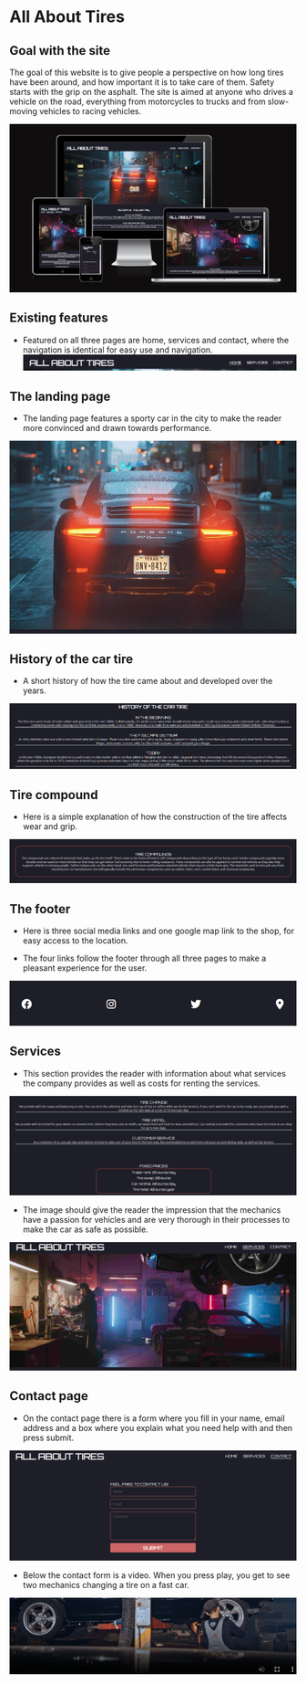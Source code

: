 # All About Tires

## Goal with the site

The goal of this website is to give people a perspective on how long tires have been around, and how important it is to take care of them. Safety starts with the grip on the asphalt.
The site is aimed at anyone who drives a vehicle on the road, everything from motorcycles to trucks and from slow-moving vehicles to racing vehicles.

![Responsive Mockup for All About Tires](/assets/images/responsivemockupallabouttires.png)

## Existing features
- Featured on all three pages are home, services and contact, where the navigation is identical for easy use and navigation.
![Navigationbar for all three pages](assets/images/navigation-bar.png)


## The landing page
- The landing page features a sporty car in the city to make the reader more convinced and drawn towards performance.

![fast car in the city](assets/images/fast-car.png)

## History of the car tire
- A short history of how the tire came about and developed over the years.

![History of the cartire text](assets/images/history-of-the-cartire.png)

## Tire compound
- Here is a simple explanation of how the construction of the tire affects wear and grip.

![Tire compound text](assets/images/tire-compound.png)

## The footer
- Here is three social media links and one google map link to the shop, for easy access to the location.

- The four links follow the footer through all three pages to make a pleasant experience for the user.

![footer social media](assets/images/footer.png)

## Services

- This section provides the reader with information about what services the company provides as well as costs for renting the services.

![Text of the company services](assets/images/services.png)

- The image should give the reader the impression that the mechanics have a passion for vehicles and are very thorough in their processes to make the car as safe as possible.


![Mechanics beside a car](assets/images/mechanic-services.png)

## Contact page

- On the contact page there is a form where you fill in your name, email address and a box where you explain what you need help with and then press submit.

![Submit form](assets/images/submit-form.png)

- Below the contact form is a video. When you press play, you get to see two mechanics changing a tire on a fast car.

![Printscreen of a video where mechanics change tires on a fast car](assets/images/mechanic-video.png)

